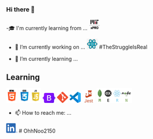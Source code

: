 ### Hi there 👋

<!--
**OhhNoo2150/OhhNoo2150** is a ✨ _special_ ✨ repository because its `README.md` (this file) appears on your GitHub profile.

Here are some ideas to get you started:



- 👯 I’m looking to collaborate on ...
- 🤔 I’m looking for help with ...
- 💬 Ask me about ...

- 😄 Pronouns: ...
- ⚡ Fun fact: ...
-->
-:mortar_board: I'm currently learning from ...
<img src='./img/mitxPro_logoStacked.jpeg' alt='MIT Logo' width='30'>
- 🔭 I’m currently working on ...
<img src='./img/react_logo_trans' alt='React Logo' width='30'> #TheStruggleIsReal 


- 🌱 I’m currently learning ...
## Learning
<img src='./img/html5_logo.gif' alt='HTML5 logo' width='30'> <img src='./img/css3_logo.gif' alt='CSS3 logo' width='30'><img src='./img/javascript_logo.gif' alt='JavaScript logo' width='30'> <img src='./img/bootstrap-logo.svg' alt='Bootstrap logo' width='35'> <img src='./img/gitLogoOrangeRed.png' alt='VS Code logo' width='30'> <img src='./img/vsCodeLogo.png' alt='VS Code logo' width='30'> <img src='./img/jest_logo.gif' alt='Jest Logo' height='35'> <img src='./img/mernStackTrans.png' alt='VS Code logo' height='40'>

- 📫 How to reach me: ...
<img src='./img/linedIn_blue.png' alt='LinkedIn logo' width='30' href='https://www.linkedin.com/in/danielrivera/'>
# OhhNoo2150
